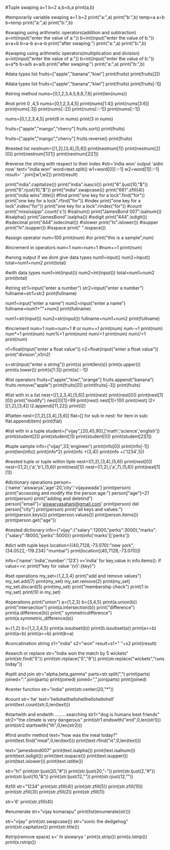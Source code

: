 #Tuple swaping
a=1
b=2
a,b=b,a
print(a,b)

#temporarily variable swaping
a=1
b=2
print("a:",a)
print("b:",b)
temp=a
a=b
b=temp
print("a:",a)
print("b:",b)

#swaping using arithmetic operators(addition and subtraction)
a=int(input("enter the value of a:"))
b=int(input("enter the value of b:"))
a=a+b
b=a-b
a=a-b
print("after swaping:")
print("a:",a)
print("b:",b)


#swaping using arithmetic operators(multiplication and division)
a=int(input("enter the value of a:"))
b=int(input("enter the value of b:"))
a=a*b
b=a/b
a=a/b
print("after swaping:")
print("a:",a)
print("b:",b)

#data types list
fruits=["apple","banana","kiwi"]
print(fruits)
print(fruits[2])

#data types list
fruits=["apple","banana","kiwi"]
print(fruits)
print(fruits[-1])

#string method
nums=[0,1,2,3,4,5,9,8,7,6]
print(len(nums))

#not print 0 ,4,5
nums=[0,1,2,3,4,5]
print(nums[1:4])
print(nums[3:6])
print(nums[:3])
print(nums[::2])
print(nums[::-1])
print(nums[:-1])

nums=[0,1,2,3,4,5]
print(6 in nums)
print(3 in nums)

fruits=["apple","mango","cherry"]
fruits.sort()
print(fruits)

fruits=["apple","mango","cherry"]
fruits.reverse()
print(fruits)

#nested list
nestnum=[[1,2],[3,4],[5,6]]
print(nestnum[1])
print(nestnum[2][0])
print(nestnum[1][1])
print(nestnum[2][1])

#reverse the string with respect to their index
#str='india won'   output 'aidni now'
text="india won"
word=text.split()
w1=word[0][::-1]
w2=word[1][::-1]
result=' '.join([w1,w2])
print(result)


print("india".capitalize())
print("india".isascii())
print("6".ljust(10,"$"))
print("6".rjust(10,"$"))
print("india".swapcase())
print("661".zfill(4))
print("india wins".title())
#find
print("one key for a lock".find("for"))
print("one key for a lock".rfind("for"))
#index
print("one key for a lock".index("for"))
print("one key for a lock".rindex("for"))
#count
print("mississippi".count('s'))
#isalnum()
print("JamesBond 007".isalnum())
#isalpha()
print("JamesBond".isalpha())
#isdigit
print("444".isdigit())
#isdecimal
print("444".isdecimal())
#islower
print("hi".islower())
#isupper
print("hi".isupper())
#isspace
print(" ".isspace())





#assign operator
num=100
print(num)
#or print("this is a sample",num)

#increment in operators
num=1
num=num+1 #num+=1
print(num)

#wrong output if we dont give data types
num1=input()
num2=input()
total=num1+num2
print(total)

#with data types
num1=int(input())
num2=int(input())
total=num1+num2
print(total)

#string
str1=input("enter a number")
str2=input("enter a number")
fullname=str1+str2
print(fullname)

num1=input("enter a name")
num2=input("enter a name")
fullname=num1+""+num2
print(fullname)

num1=str(input())
num2=str(input())
fullname=num1+num2
print(fullname)

#increment
num=1
num=num+1 # or num+=1 
print(num)
num-=1 
print(num)
num*=1
print(num)
num%=1
print(num)
num/=1
print(num)
num//=1
print(num)


n1=float(input("enter a float value"))
n2=float(input("enter a float value"))
print("division",n1/n2)

s=str(input("enter a string"))
print(s)
print(len(s))
print(s.upper())
print(s.lower())
print(s[1:3])
print(s[::-1])

#list operators
fruits=["apple","kiwi","orange"]
fruits.append("banana")
fruits.remove("apple")
print(fruits[0])
print(fruits[-3])
print(fruits)

#list with in a list
nest=[[1,2,3,4],[5,6]]
print(nest)
print(nest[0])
print(nest[1][0])
print("modify")
nest[0][1]=99
print(nest)
nest[1]=100
print(nest)
l2=[[1,2],[3,4]]
l2.append([11,22])
print(l2)

#flatten
nest=[[1,2],[3,4],[5,6]]
flat=[]
for sub in nest:
    for item in sub:
        flat.append(item)
print(flat)





#list with in a tuple
student=("vijay",[20,45,90],['math','science','english'])
print(student[2])
print(student[1])
print(student[0])
print(student[2][1])

#tuple sample
info=("vijay",33,'engineer')
print(info[0])
print(info[-1])
print(len(info))
print(info*2)
print(info +(3,4))
print(info +('1234',5))

#nested tuple or tuple within tiple
nest=((1,2),(3,4),(5,6))
print(nest[0])
nest=((1,2),('a','b'),(5,6))
print(nest[1])
nest=((1,2),('a',7),(5,6))
print(nest[1][1])

#dictionary operations
person={'name':'aiswarya','age':20,'city':'vijayawada'}
print(person)
print("accessing and modify the the person age:")
person["age"]=21
print(person)
print("adding and deletind")
person["email"]='aiswaryasahani@gmail.com'
print(person)
del person["city"]
print(person)
print("all keys and values:")
print(person.keys())
print(person.values())
print(person.items())
print(person.get("age"))

#nested dictionary
info={"vijay":{"salary":12000,"perks":3000},"marks":{"salary":18000,"perks":5000}}
print(info['marks']['perks'])

#dict with tuple keys
location={(40,7128,-73.070):"new york",(34.0522,-119.234):"mumbai"}
print(location[(40,7128,-73.070)])

info={'name':'india','number':'123'}
v='india'
for key,value in info.items():
    if value==v:
        print(f"key for value '{v}':{key}")

        
#set operations
my_set={1,2,3,4}
print("add and remove values")
my_set.add(7)
print(my_set)
my_set.remove(2)
print(my_set)
my_set.discard(5)
print(my_set)
print("membership check")
print(1 in my_set)
print(10 in my_set)

#operations
print("union")
a={1,2,3}
b={3,4,5}
print(a.union(b))
print("intersection")
print(a.intersection(b))
print("difference")
print(a.difference(b))
print(" symmetricdifference")
print(a.symmetric_difference(b))

a={1,2}
b={1,2,3,4,5}
print(a.issubset(b))
print(b.issubset(a))
print(a<=b)
print(a<b)
print(a>=b)
print(b>a)





#concatination string
s1="india"
s2="won"
result=s1+"  "+s2
print(result)

#search or replace
str="India won the match by 5 wickets"
print(str.find("5"))
print(str.replace("5","9"))
print(str.replace("wickets","runs today"))

#split and join
str="alpha,beta,gamma"
parts=str.split(",")
print(parts)
joined=":".join(parts)
print(joined)
joined=",".join(parts)
print(joined)

#center function
str="india"
print(str.center(20,"*"))

#count
str='he'
text='hellohellhellohellhellohellohell'
print(text.count(str,0,len(text)))

#startwith and endwith .........searching
str1="dog is humans best friends"
str2="the climate is very dangerous"
print(str1.endswith("end",0,len(str1)))
print(str2.startswith("th",0,len(str2)))

#find anothr method
text="how was the meal today?"
print(text.find("meal",0,len(text)))
print(text.rfind("is",0,len(text)))

text="jamesbond007"
print(text.isalpha())
print(text.isalnum())
print(text.isdigit())
print(text.isspace())
print(text.isupper())
print(text.islower())
print(text.istitle())

str="hi"
print(str.ljust(20,"#"))
print(str.ljust(20,"-"))
print(str.ljust(2,"#"))
print(str.ljust(10,"&"))
print(str.ljust(12,"*"))
print(str.rjust(12,"*"))

#zfill
str="1234"
print(str.zfill(4))
print(str.zfill(5))
print(str.zfill(10))
print(str.zfill(3))
print(str.zfill(2))
print(str.zfill(1))

str='6'
print(str.zfill(4))

#enumerate
str="vijay komarapu"
print(list(enumerate(str)))

str="vijay"
print(str.swapcase())
str="sonic the dedgehog"
print(str.capitalize())
print(str.title())

#strip(remove space)
s='   hi aiswarya  '
print(s.strip())
print(s.lstrip())
print(s.rstrip())




























